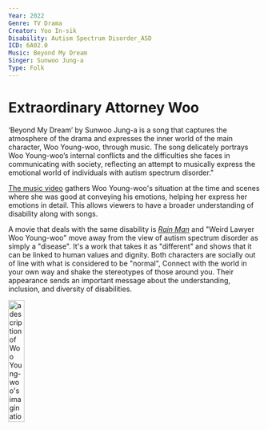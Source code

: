 ```yaml
---
Year: 2022
Genre: TV Drama 
Creator: Yoo In-sik
Disability: Autism Spectrum Disorder_ASD
ICD: 6A02.0
Music: Beyond My Dream
Singer: Sunwoo Jung-a
Type: Folk
---
```


# Extraordinary Attorney Woo

‘Beyond My Dream’ by Sunwoo Jung-a is a song that captures the atmosphere of the drama and expresses the inner world of the main character, Woo Young-woo, through music. The song delicately portrays Woo Young-woo’s internal conflicts and the difficulties she faces in communicating with society, reflecting an attempt to musically express the emotional world of individuals with autism spectrum disorder."

[The music video](https://youtu.be/LPZDKf29IRs?si=rj5f1zN6zpp6gbAu) gathers Woo Young-woo's situation at the time and scenes where she was good at conveying his emotions, helping her express her emotions in detail. This allows viewers to have a broader understanding of disability along with songs.

A movie that deals with the same disability is [*Rain Man*](ahn_ire.md) and "Weird Lawyer Woo Young-woo" move away from the view of autism spectrum disorder as simply a "disease". It's a work that takes it as "different" and shows that it can be linked to human values and dignity. Both characters are socially out of line with what is considered to be "normal", Connect with the world in your own way and shake the stereotypes of those around you. Their appearance sends an important message about the understanding, inclusion, and diversity of disabilities.

<img src="./hhoa1r_image.png" alt="a description of Woo Young-woo's imagination" style="width:25%;">
